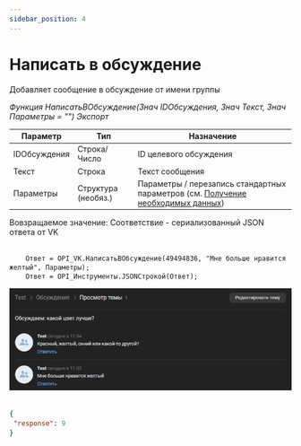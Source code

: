 ```yaml
---
sidebar_position: 4
---
```


# Написать в обсуждение
Добавляет сообщение в обсуждение от имени группы

*Функция НаписатьВОбсуждение(Знач IDОбсуждения, Знач Текст, Знач Параметры = "") Экспорт*

  | Параметр | Тип | Назначение |
  |-|-|-|
  | IDОбсуждения | Строка/Число | ID целевого обсуждения |
  | Текст | Строка | Текст сообщения |
  | Параметры | Структура (необяз.) | Параметры / перезапись стандартных параметров (см. [Получение необходимых данных](../)) |
  
  Вовзращаемое значение: Соответствие - сериализованный JSON ответа от VK

```bsl title="Пример кода"
	
	Ответ = OPI_VK.НаписатьВОбсуждение(49494836, "Мне больше нравится желтый", Параметры);
	Ответ = OPI_Инструменты.JSONСтрокой(Ответ);

```

![Результат](img/2.png)

```json title="Результат"

{
 "response": 9
}

```
